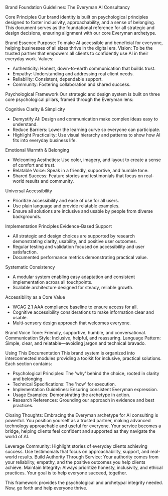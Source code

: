 Brand Foundation Guidelines: The Everyman AI Consultancy

Core Principles
Our brand identity is built on psychological principles designed to foster inclusivity, approachability, and a sense of belonging. This document serves as the foundational reference for all strategic and design decisions, ensuring alignment with our core Everyman archetype.

Brand Essence
Purpose: To make AI accessible and beneficial for everyone, helping businesses of all sizes thrive in the digital era.
Vision: To be the trusted partner that empowers all clients to confidently use AI in their everyday work.
Values:

- Authenticity: Honest, down-to-earth communication that builds trust.
- Empathy: Understanding and addressing real client needs.
- Reliability: Consistent, dependable support.
- Community: Fostering collaboration and shared success.

Psychological Framework
Our strategic and design system is built on three core psychological pillars, framed through the Everyman lens:

Cognitive Clarity & Simplicity

- Demystify AI: Design and communication make complex ideas easy to understand.
- Reduce Barriers: Lower the learning curve so everyone can participate.
- Highlight Practicality: Use visual hierarchy and patterns to show how AI fits into everyday business life.

Emotional Warmth & Belonging

- Welcoming Aesthetics: Use color, imagery, and layout to create a sense of comfort and trust.
- Relatable Voice: Speak in a friendly, supportive, and humble tone.
- Shared Success: Feature stories and testimonials that focus on real-world results and community.

Universal Accessibility

- Prioritize accessibility and ease of use for all users.
- Use plain language and provide relatable examples.
- Ensure all solutions are inclusive and usable by people from diverse backgrounds.

Implementation Principles
Evidence-Based Support

- All strategic and design choices are supported by research demonstrating clarity, usability, and positive user outcomes.
- Regular testing and validation focused on accessibility and user satisfaction.
- Documented performance metrics demonstrating practical value.

Systematic Consistency

- A modular system enabling easy adaptation and consistent implementation across all touchpoints.
- Scalable architecture designed for steady, reliable growth.

Accessibility as a Core Value

- WCAG 2.1 AAA compliance baseline to ensure access for all.
- Cognitive accessibility considerations to make information clear and usable.
- Multi-sensory design approach that welcomes everyone.

Brand Voice
Tone: Friendly, supportive, humble, and conversational.
Communication Style: Inclusive, helpful, and reassuring.
Language Pattern: Simple, clear, and relatable—avoiding jargon and technical bravado.

Using This Documentation
This brand system is organized into interconnected modules providing a toolkit for inclusive, practical solutions. Each section contains:

- Psychological Principles: The 'why' behind the choice, rooted in clarity and belonging.
- Technical Specifications: The 'how' for execution.
- Implementation Guidelines: Ensuring consistent Everyman expression.
- Usage Examples: Demonstrating the archetype in action.
- Research References: Grounding our approach in evidence and best practices.

Closing Thoughts:
Embracing the Everyman archetype for AI consulting is powerful. You position yourself as a trusted partner, making advanced technology approachable and useful for everyone. Your service becomes a bridge, helping clients feel confident and supported as they navigate the world of AI.

Leverage Community: Highlight stories of everyday clients achieving success. Use testimonials that focus on approachability, support, and real-world results.
Build Authority Through Service: Your authority comes from your reliability, empathy, and the positive outcomes you help clients achieve.
Maintain Integrity: Always prioritize honesty, inclusivity, and ethical practices. Your goal is to help everyone succeed, together.

This framework provides the psychological and archetypal integrity needed. Now, go forth and help everyone thrive.
